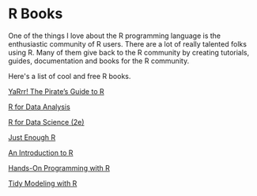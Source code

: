 # R Books

One of the things I love about the R programming language is the enthusiastic community of R users. There are a lot of really talented folks using R. Many of them give back to the R community by creating tutorials, guides, documentation and books for the R community. 

Here's a list of cool and free R books.

[YaRrr! The Pirate’s Guide to R](https://bookdown.org/ndphillips/YaRrr/)

[R for Data Analysis](https://trevorfrench.github.io/R-for-Data-Analysis/)

[R for Data Science (2e)](https://r4ds.hadley.nz/)

[Just Enough R](https://benwhalley.github.io/just-enough-r/)

[An Introduction to R](https://intro2r.com/)

[Hands-On Programming with R](https://rstudio-education.github.io/hopr/index.html)

[Tidy Modeling with R](https://www.tmwr.org/)
